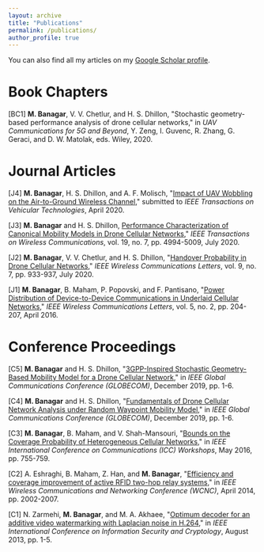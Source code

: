 ```yaml
---
layout: archive
title: "Publications"
permalink: /publications/
author_profile: true
---
```


You can also find all my articles on my [Google Scholar profile](https://scholar.google.com/citations?user=Hp0MiBcAAAAJ&hl=en&authuser=1).

Book Chapters
======

[BC1] **M. Banagar**, V. V. Chetlur, and H. S. Dhillon, "Stochastic geometry-based performance analysis of drone cellular networks," in *UAV Communications for 5G and Beyond*, Y. Zeng, I. Guvenc, R. Zhang, G. Geraci, and D. W. Matolak, eds. Wiley, 2020.

Journal Articles
======

[J4] **M. Banagar**, H. S. Dhillon, and A. F. Molisch, "[Impact of UAV Wobbling on the Air-to-Ground Wireless Channel](https://arxiv.org/abs/2004.02771)," submitted to *IEEE Transactions on Vehicular Technologies*, April 2020.

[J3] **M. Banagar** and H. S. Dhillon, [Performance Characterization of Canonical Mobility Models in Drone Cellular Networks](https://ieeexplore.ieee.org/abstract/document/9078878)," *IEEE Transactions on Wireless Communications*, vol. 19, no. 7, pp. 4994-5009, July 2020.

[J2] **M. Banagar**, V. V. Chetlur, and H. S. Dhillon, "[Handover Probability in Drone Cellular Networks](https://ieeexplore.ieee.org/abstract/document/9003219)," *IEEE Wireless Communications Letters*, vol. 9, no. 7, pp. 933-937, July 2020.

[J1] **M. Banagar**, B. Maham, P. Popovski, and F. Pantisano, "[Power Distribution of Device-to-Device Communications in Underlaid Cellular Networks](https://ieeexplore.ieee.org/abstract/document/7383234)," *IEEE Wireless Communications Letters*, vol. 5, no. 2, pp. 204-207, April 2016.

Conference Proceedings
======

[C5] **M. Banagar** and H. S. Dhillon, "[3GPP-Inspired Stochastic Geometry-Based Mobility Model for a Drone Cellular Network](https://ieeexplore.ieee.org/abstract/document/9013645)," in *IEEE Global Communications Conference (GLOBECOM)*, December 2019, pp. 1-6.

[C4] **M. Banagar** and H. S. Dhillon, "[Fundamentals of Drone Cellular Network Analysis under Random Waypoint Mobility Model](https://ieeexplore.ieee.org/abstract/document/9013341)," in *IEEE Global Communications Conference (GLOBECOM)*, December 2019, pp. 1-6.

[C3] **M. Banagar**, B. Maham, and V. Shah-Mansouri, "[Bounds on the Coverage Probability of Heterogeneous Cellular Networks](https://ieeexplore.ieee.org/abstract/document/7503878)," in *IEEE International Conference on Communications (ICC) Workshops*, May 2016, pp. 755-759.

[C2] A. Eshraghi, B. Maham, Z. Han, and **M. Banagar**, "[Efficiency and coverage improvement of active RFID two-hop relay systems](http://ieeexplore.ieee.org/document/6952597)," in *IEEE Wireless Communications and Networking Conference (WCNC)*, April 2014, pp. 2002-2007.

[C1] N. Zarmehi, **M. Banagar**, and M. A. Akhaee, "[Optimum decoder for an additive video watermarking with Laplacian noise in H.264](http://ieeexplore.ieee.org/document/6767352)," in *IEEE International Conference on Information Security and Cryptology*, August 2013, pp. 1-5.

